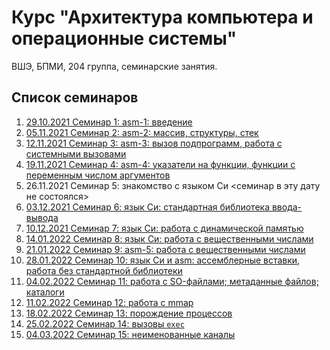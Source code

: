 # Курс "Архитектура компьютера и операционные системы"

ВШЭ, БПМИ, 204 группа, семинарские занятия.

## Список семинаров

1. [29.10.2021 Семинар 1: asm-1: введение](sem01/)
2. [05.11.2021 Семинар 2: asm-2: массив, структуры, стек](sem02/)
3. [12.11.2021 Семинар 3: asm-3: вызов подпрограмм, работа с системными вызовами](sem03/)
4. [19.11.2021 Семинар 4: asm-4: указатели на функции, функции с переменным числом аргументов](sem04/)
5. 26.11.2021 Семинар 5: знакомство с языком Си <семинар в эту дату не состоялся>
6. [03.12.2021 Семинар 6: язык Си: стандартная библиотека ввода-вывода](sem06/)
7. [10.12.2021 Семинар 7: язык Си: работа с динамической памятью](sem07/)
8. [14.01.2022 Семинар 8: язык Си: работа с вещественными числами](sem08/)
9. [21.01.2022 Семинар 9: asm-5: работа с вещественными числами](sem09/)
10. [28.01.2022 Семинар 10: язык Си и asm: ассемблерные вставки, работа без стандартной библиотеки](sem10/)
11. [04.02.2022 Семинар 11: работа с SO-файлами; метаданные файлов; каталоги](sem11/)
12. [11.02.2022 Семинар 12: работа с mmap](sem12/)
13. [18.02.2022 Семинар 13: порождение процессов](sem13/)
14. [25.02.2022 Семинар 14: вызовы `exec`](sem14/)
15. [04.03.2022 Семинар 15: неименованные каналы](sem15/)
